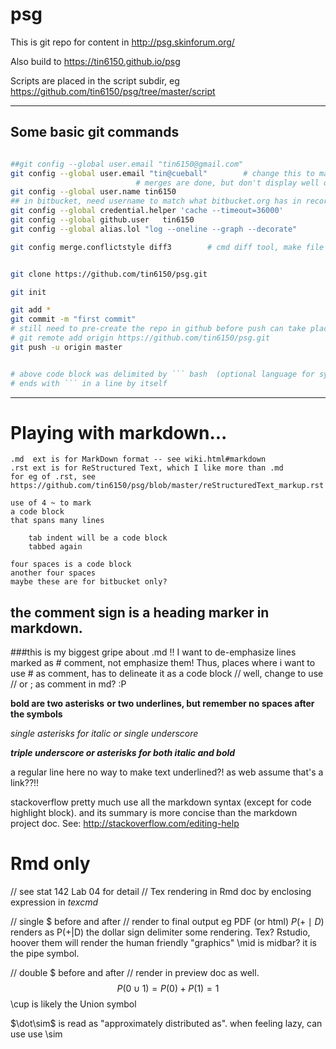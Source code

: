 psg
===

This is git repo for content in http://psg.skinforum.org/

Also build to https://tin6150.github.io/psg 

Scripts are placed in the script subdir, eg  https://github.com/tin6150/psg/tree/master/script

-------------------------------------------


## Some basic git commands
``` bash

##git config --global user.email "tin6150@gmail.com"
git config --global user.email "tin@cueball"		# change this to machine specific settings to get better idea of where commits, 
							# merges are done, but don't display well on bitbucket :(
git config --global user.name tin6150
## in bitbucket, need username to match what bitbucket.org has in record for it to prompt for pwd
git config --global credential.helper 'cache --timeout=36000'
git config --global github.user   tin6150
git config --global alias.lol "log --oneline --graph --decorate"		# create alias "git lol"   # logd

git config merge.conflictstyle diff3		# cmd diff tool, make file w/ <<<< |||| >>>>, bearable


git clone https://github.com/tin6150/psg.git

git init

git add *
git commit -m "first commit"
# still need to pre-create the repo in github before push can take place 
# git remote add origin https://github.com/tin6150/psg.git
git push -u origin master


# above code block was delimited by ``` bash  (optional language for syntax highlight)
# ends with ``` in a line by itself
```




------------------------------------------------------------
# Playing with markdown...

~~~~~~~~~~~~~~~~~~~~~~~~~~~~~~~~~~~~~~~~~~~~~~~~~~~~~~~~~~~~~
.md  ext is for MarkDown format -- see wiki.html#markdown
.rst ext is for ReStructured Text, which I like more than .md
for eg of .rst, see https://github.com/tin6150/psg/blob/master/reStructuredText_markup.rst
~~~~~~~~~~~~~~~~~~~~~~~~~~~~~~~~~~~~~~~~~~~~~~~~~~~~~~~~~~~~~


~~~~
use of 4 ~ to mark
a code block
that spans many lines
~~~~

        tab indent will be a code block
        tabbed again

    four spaces is a code block
    another four spaces
    maybe these are for bitbucket only?



## the comment sign is a heading marker in markdown.
###this is my biggest gripe about .md !!
I want to de-emphasize lines marked as # comment, not emphasize them!
Thus, places where i want to use # as comment, has to delineate it as a code block
// well, change to use // or ; as comment in md? :P

**bold are two asterisks**
__or two underlines, but remember no spaces after the symbols__

*single asterisks for italic* 
_or single underscore_

___triple underscore or asterisks for both italic and bold___


a regular line here
no way to make text underlined?!  as web assume that's a link??!! 


stackoverflow pretty much use all the markdown syntax (except for code highlight block).
and its summary is more concise than the markdown project doc.
See: http://stackoverflow.com/editing-help


# Rmd only

// see stat 142 Lab 04 for detail
// Tex rendering in Rmd doc by enclosing expression in $tex cmd$

// single $ before and after
// render to final output eg PDF (or html)
$P(+ \mid D)$   
renders as P(+|D)
the dollar sign delimiter some rendering.  Tex?  Rstudio, hoover them will render the human friendly "graphics"
\mid is midbar?  it is the pipe symbol.

// double $ before and after
// render in preview doc as well.
$$P(0\cup 1)= P(0)+P(1)=1$$
\cup is likely the Union symbol

$\dot\sim$ is read as "approximately distributed as".
when feeling lazy, can use use \sim



